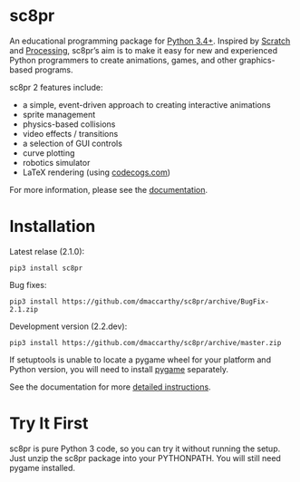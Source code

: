 # sc8pr

An educational programming package for [Python 3.4+](https://www.python.org). Inspired by [Scratch](https://scratch.mit.edu) and [Processing](https://www.processing.org), sc8pr’s aim is to make it easy for new and experienced Python programmers to create animations, games, and other graphics-based programs.

sc8pr 2 features include:
* a simple, event-driven approach to creating interactive animations
* sprite management
* physics-based collisions
* video effects / transitions
* a selection of GUI controls
* curve plotting
* robotics simulator
* LaTeX rendering (using [codecogs.com](http://www.codecogs.com/latex/about.php))

For more information, please see the [documentation](http://dmaccarthy.github.io/sc8pr/).

# Installation

Latest relase (2.1.0):
```
pip3 install sc8pr
```

Bug fixes:
```
pip3 install https://github.com/dmaccarthy/sc8pr/archive/BugFix-2.1.zip
```

Development version (2.2.dev):
```
pip3 install https://github.com/dmaccarthy/sc8pr/archive/master.zip
```

If setuptools is unable to locate a pygame wheel for your platform and Python version, you will need to install [pygame](http://www.pygame.org) separately.

See the documentation for more [detailed instructions](https://dmaccarthy.github.io/sc8pr/?inst).

# Try It First

sc8pr is pure Python 3 code, so you can try it without running the setup. Just unzip the sc8pr package into your PYTHONPATH. You will still need pygame installed.
